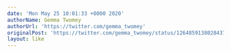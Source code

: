 ```yaml
---
date: 'Mon May 25 10:01:33 +0000 2020'
authorName: Gemma Twomey
authorUrl: 'https://twitter.com/gemma_twomey'
originalPost: 'https://twitter.com/gemma_twomey/status/1264859138028437507'
layout: like
---
```

